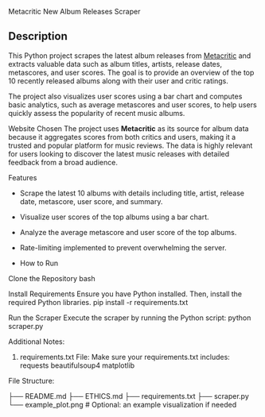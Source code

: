 Metacritic New Album Releases Scraper

## Description
This Python project scrapes the latest album releases from [Metacritic](https://www.metacritic.com/browse/albums/release-date/available/metascore) and extracts valuable data such as album titles, artists, release dates, metascores, and user scores. The goal is to provide an overview of the top 10 recently released albums along with their user and critic ratings. 

The project also visualizes user scores using a bar chart and computes basic analytics, such as average metascores and user scores, to help users quickly assess the popularity of recent music albums.

Website Chosen
The project uses **Metacritic** as its source for album data because it aggregates scores from both critics and users, making it a trusted and popular platform for music reviews. The data is highly relevant for users looking to discover the latest music releases with detailed feedback from a broad audience.

Features
- Scrape the latest 10 albums with details including title, artist, release date, metascore, user score, and summary.
- Visualize user scores of the top albums using a bar chart.
- Analyze the average metascore and user score of the top albums.
- Rate-limiting implemented to prevent overwhelming the server.

- How to Run

Clone the Repository
bash


Install Requirements
Ensure you have Python installed. Then, install the required Python libraries.
pip install -r requirements.txt

Run the Scraper
Execute the scraper by running the Python script:
python scraper.py



Additional Notes:
1.	requirements.txt File: Make sure your requirements.txt includes:
requests
beautifulsoup4
matplotlib

File Structure:

├── README.md
├── ETHICS.md
├── requirements.txt
├── scraper.py
└── example_plot.png  # Optional: an example visualization if needed









